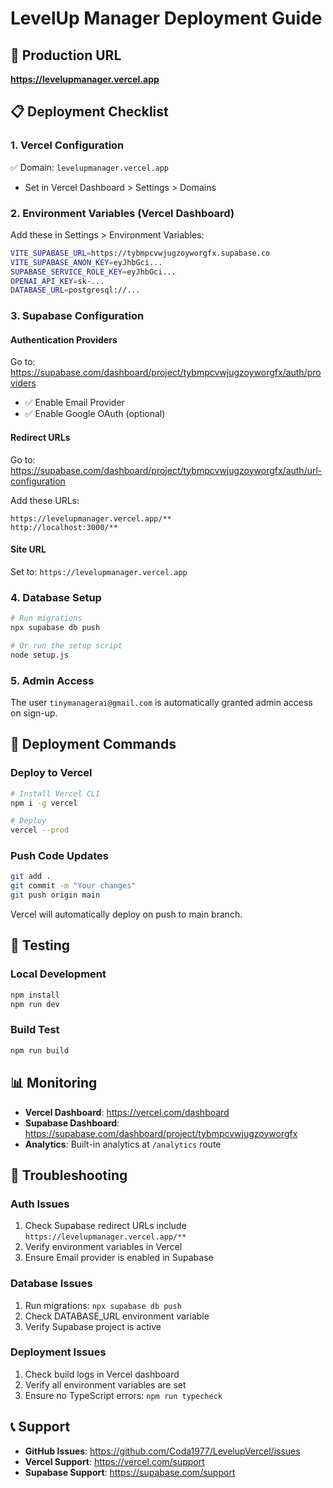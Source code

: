 # LevelUp Manager Deployment Guide

## 🚀 Production URL
**https://levelupmanager.vercel.app**

## 📋 Deployment Checklist

### 1. Vercel Configuration
✅ Domain: `levelupmanager.vercel.app`
- Set in Vercel Dashboard > Settings > Domains

### 2. Environment Variables (Vercel Dashboard)
Add these in Settings > Environment Variables:
```bash
VITE_SUPABASE_URL=https://tybmpcvwjugzoyworgfx.supabase.co
VITE_SUPABASE_ANON_KEY=eyJhbGci...
SUPABASE_SERVICE_ROLE_KEY=eyJhbGci...
OPENAI_API_KEY=sk-...
DATABASE_URL=postgresql://...
```

### 3. Supabase Configuration

#### Authentication Providers
Go to: https://supabase.com/dashboard/project/tybmpcvwjugzoyworgfx/auth/providers
- ✅ Enable Email Provider
- ✅ Enable Google OAuth (optional)

#### Redirect URLs
Go to: https://supabase.com/dashboard/project/tybmpcvwjugzoyworgfx/auth/url-configuration

Add these URLs:
```
https://levelupmanager.vercel.app/**
http://localhost:3000/**
```

#### Site URL
Set to: `https://levelupmanager.vercel.app`

### 4. Database Setup
```bash
# Run migrations
npx supabase db push

# Or run the setup script
node setup.js
```

### 5. Admin Access
The user `tinymanagerai@gmail.com` is automatically granted admin access on sign-up.

## 🔄 Deployment Commands

### Deploy to Vercel
```bash
# Install Vercel CLI
npm i -g vercel

# Deploy
vercel --prod
```

### Push Code Updates
```bash
git add .
git commit -m "Your changes"
git push origin main
```

Vercel will automatically deploy on push to main branch.

## 🧪 Testing

### Local Development
```bash
npm install
npm run dev
```

### Build Test
```bash
npm run build
```

## 📊 Monitoring

- **Vercel Dashboard**: https://vercel.com/dashboard
- **Supabase Dashboard**: https://supabase.com/dashboard/project/tybmpcvwjugzoyworgfx
- **Analytics**: Built-in analytics at `/analytics` route

## 🔧 Troubleshooting

### Auth Issues
1. Check Supabase redirect URLs include `https://levelupmanager.vercel.app/**`
2. Verify environment variables in Vercel
3. Ensure Email provider is enabled in Supabase

### Database Issues
1. Run migrations: `npx supabase db push`
2. Check DATABASE_URL environment variable
3. Verify Supabase project is active

### Deployment Issues
1. Check build logs in Vercel dashboard
2. Verify all environment variables are set
3. Ensure no TypeScript errors: `npm run typecheck`

## 📞 Support

- **GitHub Issues**: https://github.com/Coda1977/LevelupVercel/issues
- **Vercel Support**: https://vercel.com/support
- **Supabase Support**: https://supabase.com/support